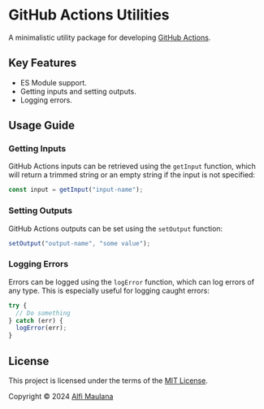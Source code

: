 # GitHub Actions Utilities

A minimalistic utility package for developing [GitHub Actions](https://github.com/features/actions).

## Key Features

- ES Module support.
- Getting inputs and setting outputs.
- Logging errors.

## Usage Guide

### Getting Inputs

GitHub Actions inputs can be retrieved using the `getInput` function, which will return a trimmed string or an empty string if the input is not specified:

```ts
const input = getInput("input-name");
```

### Setting Outputs

GitHub Actions outputs can be set using the `setOutput` function:

```ts
setOutput("output-name", "some value");
```

### Logging Errors

Errors can be logged using the `logError` function, which can log errors of any type. This is especially useful for logging caught errors:

```ts
try {
  // Do something
} catch (err) {
  logError(err);
}
```

## License

This project is licensed under the terms of the [MIT License](./LICENSE).

Copyright © 2024 [Alfi Maulana](https://github.com/threeal)
